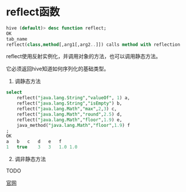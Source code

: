 # reflect函数

```sql
hive (default)> desc function reflect;
OK
tab_name
reflect(class,method[,arg1[,arg2..]]) calls method with reflection
```

reflect使用反射实例化，并调用对象的方法，也可以调用静态方法。

它必须返回hive知道如何序列化的基础类型。

1. 调静态方法

```sql
select 
    reflect("java.lang.String","valueOf", 1) a,
    reflect("java.lang.String","isEmpty") b,
    reflect("java.lang.Math","max",2,3) c,
    reflect("java.lang.Math","round",2.5) d,
    reflect("java.lang.Math","floor",1.9) e,
    java_method("java.lang.Math","floor",1.9) f
;
OK
a	b	c	d	e	f
1	true	3	3	1.0	1.0
```

2. 调非静态方法

TODO


[官网](https://cwiki.apache.org/confluence/display/Hive/ReflectUDF)